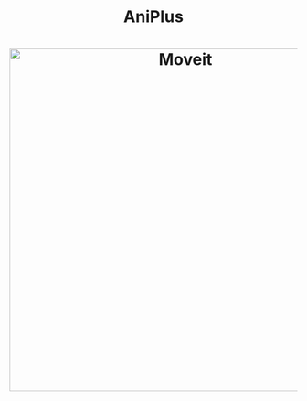 <h1 align="center">
AniPlus
</h1>

<h1 align="center">
 <img alt="Moveit" src="https://github.com/NaySoares/aniplus/blob/main/.github/aniplus.png" width = "600px" />
 </h1>
